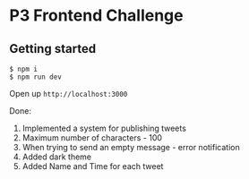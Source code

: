 # P3 Frontend Challenge

## Getting started

```
$ npm i 
$ npm run dev
```

Open up `http://localhost:3000`

Done:
1. Implemented a system for publishing tweets
2. Maximum number of characters - 100
3. When trying to send an empty message - error notification
4. Added dark theme
5. Added Name and Time for each tweet
